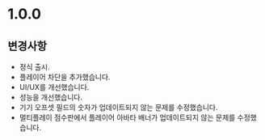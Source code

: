 # 1.0.0

## 변경사항

- 정식 출시.
- 플레이어 차단을 추가했습니다.
- UI/UX를 개선했습니다.
- 성능을 개선했습니다.
- 기기 오프셋 필드의 숫자가 업데이트되지 않는 문제를 수정했습니다.
- 멀티플레이 점수판에서 플레이어 아바타 배너가 업데이트되지 않는 문제를 수정했습니다.
